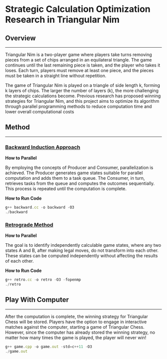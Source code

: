 # Strategic Calculation Optimization Research in Triangular Nim

## Overview

---

Triangular Nim is a two-player game where players take turns removing pieces from a set of chips arranged in an equilateral triangle. The game continues until the last remaining piece is taken, and the player who takes it loses. Each turn, players must remove at least one piece, and the pieces must be taken in a straight line without repetition.

The game of Triangular Nim is played on a triangle of side length k, forming k layers of chips. The larger the number of layers (k), the more challenging the strategic calculations become. Previous research has proposed winning strategies for Triangular Nim, and this project aims to optimize its algorithm through parallel programming methods to reduce computation time and lower overall computational costs

## Method

---

### [Backward Induction Approach](http://dspace.fcu.edu.tw/bitstream/2377/30046/1/AB%205-2.pdf)

**How to Parallel**

By employing the concepts of Producer and Consumer, parallelization is achieved. The Producer generates game states suitable for parallel computation and adds them to a task queue. The Consumer, in turn, retrieves tasks from the queue and computes the outcomes sequentially. This process is repeated until the computation is complete.

**How to Run Code**

```jsx
g++ backward.cc -o backward -O3
./backward
```

### [Retrograde Method](https://ir.nctu.edu.tw/bitstream/11536/15290/1/000299446100008.pdf)

**How to Parallel**

The goal is to identify independently calculable game states, where any two states A and B, after making legal moves, do not transform into each other. These states can be computed independently without affecting the results of each other.

**How to Run Code**

```jsx
g++ retro.cc -o retro -O3 -fopenmp
./retro
```

## Play With Computer

---

After the computation is complete, the winning strategy for Triangular Chess will be stored. Players have the option to engage in interactive matches against the computer, starting a game of Triangular Chess. However, since the computer has already stored the winning strategy, no matter how many times the game is played, the player will never win!

```jsx
g++ game.cpp -o game.out -std=c++11 -O3
./game.out
```